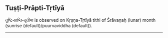 ## Tuṣṭi-Prāpti-Tṛtīyā
तुष्टि-प्राप्ति-तृतीया is observed on Kṛṣṇa-Tṛtīyā tithi of Śrāvaṇaḥ (lunar) month (sunrise (default)/puurvaviddha (default)).



---
